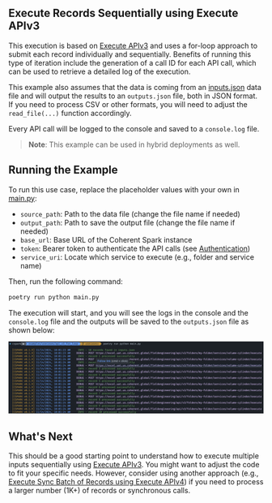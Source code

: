 ## Execute Records Sequentially using Execute APIv3

This execution is based on [Execute APIv3][exec-v3] and uses a for-loop approach to submit
each record individually and sequentially. Benefits of running this type of iteration
include the generation of a call ID for each API call, which can be used to retrieve
a detailed log of the execution.

This example also assumes that the data is coming from an [inputs.json](inputs.json)
data file and will output the results to an `outputs.json` file, both in JSON format.
If you need to process CSV or other formats, you will need to adjust the `read_file(...)`
function accordingly.

Every API call will be logged to the console and saved to a `console.log` file.

> **Note**: This example can be used in hybrid deployments as well.

## Running the Example

To run this use case, replace the placeholder values with your own in [main.py](main.py):

- `source_path`: Path to the data file (change the file name if needed)
- `output_path`: Path to save the output file (change the file name if needed)
- `base_url`: Base URL of the Coherent Spark instance
- `token`: Bearer token to authenticate the API calls (see [Authentication](../../../docs/authentication.md))
- `service_uri`: Locate which service to execute (e.g., folder and service name)

Then, run the following command:

```bash
poetry run python main.py
```

The execution will start, and you will see the logs in the console and the `console.log` file
and the outputs will be saved to the `outputs.json` file as shown below:

[![outputs.png](outputs.png)](outputs.json)

## What's Next

This should be a good starting point to understand how to execute multiple inputs
sequentially using [Execute APIv3][exec-v3]. You might want to adjust the code to
fit your specific needs. However, consider using another approach (e.g.,
[Execute Sync Batch of Records using Execute APIv4](../api_v4_sync_batch/readme.md))
if you need to process a larger number (1K+) of records or synchronous calls.

<!-- References -->
[exec-v3]: https://docs.coherent.global/spark-apis/execute-api/execute-api-v3
